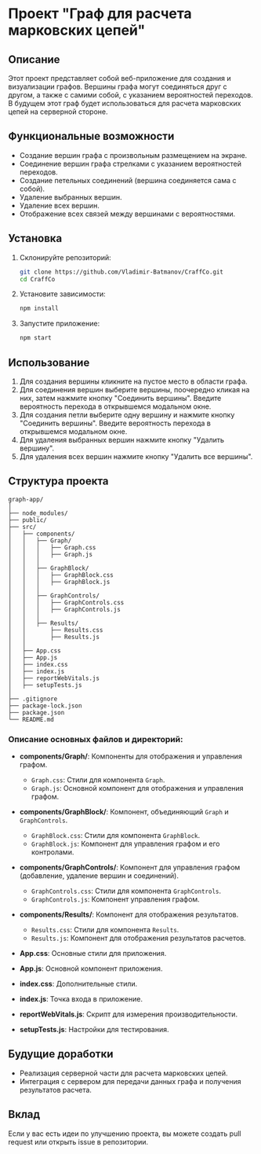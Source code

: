 # Проект "Граф для расчета марковских цепей"

## Описание

Этот проект представляет собой веб-приложение для создания и визуализации графов. Вершины графа могут соединяться друг с другом, а также с самими собой, с указанием вероятностей переходов. В будущем этот граф будет использоваться для расчета марковских цепей на серверной стороне.

## Функциональные возможности

- Создание вершин графа с произвольным размещением на экране.
- Соединение вершин графа стрелками с указанием вероятностей переходов.
- Создание петельных соединений (вершина соединяется сама с собой).
- Удаление выбранных вершин.
- Удаление всех вершин.
- Отображение всех связей между вершинами с вероятностями.

## Установка

1. Склонируйте репозиторий:

   ```bash
   git clone https://github.com/Vladimir-Batmanov/CraffCo.git
   cd CraffCo
   ```

2. Установите зависимости:

   ```bash
   npm install
   ```

3. Запустите приложение:

   ```bash
   npm start
   ```

## Использование

1. Для создания вершины кликните на пустое место в области графа.
2. Для соединения вершин выберите вершины, поочередно кликая на них, затем нажмите кнопку "Соединить вершины". Введите вероятность перехода в открывшемся модальном окне.
3. Для создания петли выберите одну вершину и нажмите кнопку "Соединить вершины". Введите вероятность перехода в открывшемся модальном окне.
4. Для удаления выбранных вершин нажмите кнопку "Удалить вершину".
5. Для удаления всех вершин нажмите кнопку "Удалить все вершины".

## Структура проекта

```
graph-app/
│
├── node_modules/
├── public/
├── src/
│   ├── components/
│   │   ├── Graph/
│   │   │   ├── Graph.css
│   │   │   ├── Graph.js
│   │   │
│   │   ├── GraphBlock/
│   │   │   ├── GraphBlock.css
│   │   │   ├── GraphBlock.js
│   │   │
│   │   ├── GraphControls/
│   │   │   ├── GraphControls.css
│   │   │   ├── GraphControls.js
│   │   │
│   │   ├── Results/
│   │       ├── Results.css
│   │       ├── Results.js
│   │
│   ├── App.css
│   ├── App.js
│   ├── index.css
│   ├── index.js
│   ├── reportWebVitals.js
│   ├── setupTests.js
│
├── .gitignore
├── package-lock.json
├── package.json
└── README.md
```

### Описание основных файлов и директорий:

- **components/Graph/**: Компоненты для отображения и управления графом.
  - `Graph.css`: Стили для компонента `Graph`.
  - `Graph.js`: Основной компонент для отображения и управления графом.
  
- **components/GraphBlock/**: Компонент, объединяющий `Graph` и `GraphControls`.
  - `GraphBlock.css`: Стили для компонента `GraphBlock`.
  - `GraphBlock.js`: Компонент для управления графом и его контролами.
  
- **components/GraphControls/**: Компонент для управления графом (добавление, удаление вершин и соединений).
  - `GraphControls.css`: Стили для компонента `GraphControls`.
  - `GraphControls.js`: Компонент управления графом.
  
- **components/Results/**: Компонент для отображения результатов.
  - `Results.css`: Стили для компонента `Results`.
  - `Results.js`: Компонент для отображения результатов расчетов.
  
- **App.css**: Основные стили для приложения.
- **App.js**: Основной компонент приложения.
- **index.css**: Дополнительные стили.
- **index.js**: Точка входа в приложение.
- **reportWebVitals.js**: Скрипт для измерения производительности.
- **setupTests.js**: Настройки для тестирования.

## Будущие доработки

- Реализация серверной части для расчета марковских цепей.
- Интеграция с сервером для передачи данных графа и получения результатов расчета.

## Вклад

Если у вас есть идеи по улучшению проекта, вы можете создать pull request или открыть issue в репозитории.
